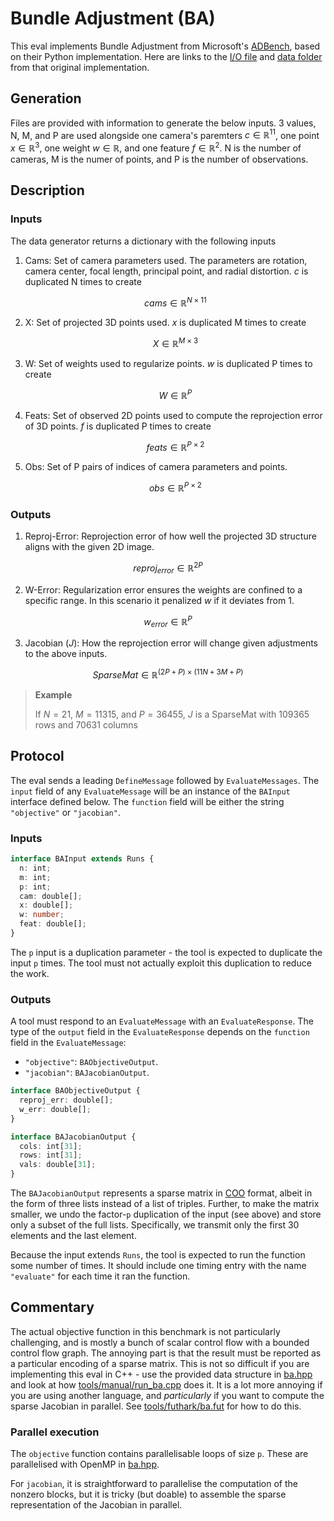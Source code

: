 # Bundle Adjustment (BA)

This eval implements Bundle Adjustment from Microsoft's [ADBench][], based on
their Python implementation. Here are links to the [I/O file][io] and [data
folder][data] from that original implementation.

## Generation

Files are provided with information to generate the below inputs. 3 values, N,
M, and P are used alongside one camera's paremters $c \in \mathbb{R}^{11}$, one
point $x \in \mathbb{R}^{3}$, one weight $w \in \mathbb{R}$, and one feature
$f \in \mathbb{R}^{2}$. N is the number of cameras, M is the numer of points,
and P is the number of observations.

## Description

### Inputs

The data generator returns a dictionary with the following inputs

1. Cams: Set of camera parameters used. The parameters are rotation, camera
   center, focal length, principal point, and radial distortion. $c$ is
   duplicated N times to create

   $$cams \in \mathbb{R}^{N \times 11}$$

2. X: Set of projected 3D points used. $x$ is duplicated M times to create

   $$X \in \mathbb{R}^{M \times 3}$$

3. W: Set of weights used to regularize points. $w$ is duplicated P times to
   create

   $$W \in \mathbb{R}^{P}$$

4. Feats: Set of observed 2D points used to compute the reprojection error of 3D
   points. $f$ is duplicated P times to create

   $$feats \in \mathbb{R}^{P \times 2}$$

5. Obs: Set of P pairs of indices of camera parameters and points.

   $$obs \in \mathbb{R}^{P \times 2}$$

### Outputs

1. Reproj-Error: Reprojection error of how well the projected 3D structure
   aligns with the given 2D image.

$$reproj_{error} \in \mathbb{R}^{2P}$$

2. W-Error: Regularization error ensures the weights are confined to a specific
   range. In this scenario it penalized $w$ if it deviates from 1.

$$w_{error} \in \mathbb{R}^{P}$$

3. Jacobian ($J$): How the reprojection error will change given adjustments to
   the above inputs.

$$SparseMat \in \mathbb{R}^{(2P + P) \times (11N +3M + P)}$$

> **Example**
>
> If $N = 21$, $M = 11315$, and $P = 36455$, $J$ is a SparseMat with 109365 rows
> and 70631 columns

## Protocol

The eval sends a leading `DefineMessage` followed by `EvaluateMessages`. The
`input` field of any `EvaluateMessage` will be an instance of the `BAInput`
interface defined below. The `function` field will be either the string
`"objective"` or `"jacobian"`.

### Inputs

```typescript
interface BAInput extends Runs {
  n: int;
  m: int;
  p: int;
  cam: double[];
  x: double[];
  w: number;
  feat: double[];
}
```

The `p` input is a duplication parameter - the tool is expected to duplicate the
input `p` times. The tool must not actually exploit this duplication to reduce
the work.

### Outputs

A tool must respond to an `EvaluateMessage` with an `EvaluateResponse`. The type
of the `output` field in the `EvaluateResponse` depends on the `function` field
in the `EvaluateMessage`:

- `"objective"`: `BAObjectiveOutput`.
- `"jacobian"`: `BAJacobianOutput`.

```typescript
interface BAObjectiveOutput {
  reproj_err: double[];
  w_err: double[];
}
```

```typescript
interface BAJacobianOutput {
  cols: int[31];
  rows: int[31];
  vals: double[31];
}
```

The `BAJacobianOutput` represents a sparse matrix in [COO][] format, albeit in
the form of three lists instead of a list of triples. Further, to make the
matrix smaller, we undo the factor-`p` duplication of the input (see above) and
store only a subset of the full lists. Specifically, we transmit only the first
30 elements and the last element.

Because the input extends `Runs`, the tool is expected to run the function some
number of times. It should include one timing entry with the name `"evaluate"`
for each time it ran the function.

## Commentary

The actual objective function in this benchmark is not particularly challenging,
and is mostly a bunch of scalar control flow with a bounded control flow graph.
The annoying part is that the result must be reported as a particular encoding
of a sparse matrix. This is not so difficult if you are implementing this eval
in C++ - use the provided data structure in [ba.hpp][] and look at how
[tools/manual/run_ba.cpp] does it. It is a lot more annoying if you are using
another language, and _particularly_ if you want to compute the sparse Jacobian
in parallel. See [tools/futhark/ba.fut][] for how to do this.

### Parallel execution

The `objective` function contains parallelisable loops of size `p`. These are
parallelised with OpenMP in [ba.hpp][].

For `jacobian`, it is straightforward to parallelise the computation of the
nonzero blocks, but it is tricky (but doable) to assemble the sparse
representation of the Jacobian in parallel.

[adbench]:
  https://github.com/microsoft/ADBench/tree/38cb7931303a830c3700ca36ba9520868327ac87
[data]:
  https://github.com/microsoft/ADBench/tree/38cb7931303a830c3700ca36ba9520868327ac87/data/ba
[io]:
  https://github.com/microsoft/ADBench/blob/38cb7931303a830c3700ca36ba9520868327ac87/src/python/shared/BAData.py
[COO]: https://en.wikipedia.org/wiki/Sparse_matrix#Coordinate_list_(COO)
[ba.hpp]: /cpp/gradbench/evals/ba.hpp
[tools/manual/run_ba.cpp]: /tools/manual/run_ba.cpp
[tools/futhark/ba.fut]: /tools/futhark/ba.fut
